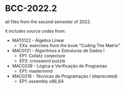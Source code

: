 # BCC-2022.2
all files from the second semester of 2022.

it includes source codes from:
- MAT0122 - Álgebra Linear
  - EXs: exercises from the book "Coding The Matrix"
- MAC0121 - Algoritmos e Estruturas de Dados I
  - EP1: Collatz conjecture
  - EP2: crossword puzzle
- MAC0239 - Lógica e Verificação de Programas
  - EP1: mastermind
- MAC0216 - Técnicas de Programação I (deprecated)
  - EP1: assembly x86_64
